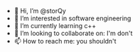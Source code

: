 - 👋 Hi, I’m @storQy
- 👀 I’m interested in software engineering
- 🌱 I’m currently learning c++
- 💞️ I’m looking to collaborate on: I'm don't
- 📫 How to reach me: you shouldn't

<!---
storQy/storQy is a ✨ special ✨ repository because its `README.md` (this file) appears on your GitHub profile.
You can click the Preview link to take a look at your changes.
--->

